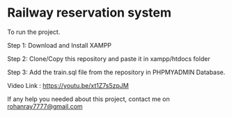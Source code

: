  # Railway reservation system
To run the project.

Step 1: Download and Install XAMPP

Step 2: Clone/Copy this repository and paste it in xampp/htdocs folder

Step 3: Add the train.sql file from the repository in PHPMYADMIN Database.

Video Link   : https://youtu.be/xt1Z7s5zpJM

If any help you needed about this project, contact me on rohanray7777@gmail.com

